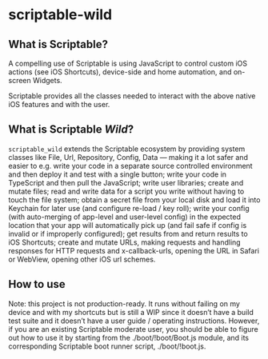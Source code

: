 # scriptable-wild

## What is Scriptable?

A compelling use of Scriptable is using JavaScript to control custom iOS actions (see iOS Shortcuts), device-side and home automation, and on-screen Widgets.

Scriptable provides all the classes needed to interact with the above native iOS features and with the user.

## What is Scriptable _Wild_?

`scriptable_wild` extends the Scriptable ecosystem by providing system classes like File, Url, Repository, Config, Data — making it a lot safer and easier to e.g. write your code in a separate source controlled environment and then deploy it and test with a single button; write your code in TypeScript and then pull the JavaScript; write user libraries; create and mutate files; read and write data for a script you write without having to touch the file system; obtain a secret file from your local disk and load it into Keychain for later use (and configure re-load / key roll); write your config (with auto-merging of app-level and user-level config) in the expected location that your app will automatically pick up (and fail safe if config is invalid or if improperly configured); get results from and return results to iOS Shortcuts; create and mutate URLs, making requests and handling responses for HTTP requests and x-callback-urls, opening the URL in Safari or WebView, opening other iOS url schemes.

## How to use

Note: this project is not production-ready. It runs without failing on my device and with my shortcuts but is still a WIP since it doesn’t have a build test suite and it doesn’t have a user guide / operating instructions. However, if you are an existing Scriptable moderate user, you should be able to figure out how to use it by starting from the ./boot/!boot/Boot.js module, and its corresponding Scriptable boot runner script, ./boot/!boot.js.

